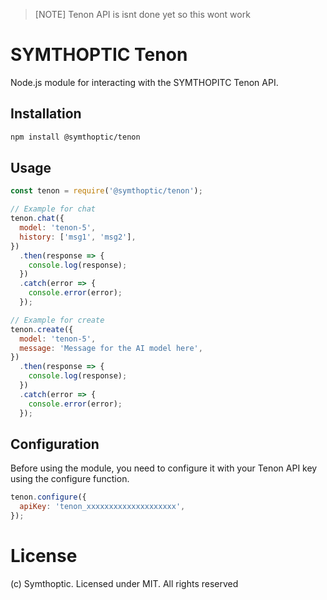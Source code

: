 >[NOTE]
>Tenon API is isnt done yet so this wont work


# SYMTHOPTIC Tenon

Node.js module for interacting with the SYMTHOPITC Tenon API.

## Installation

```bash
npm install @symthoptic/tenon
```
## Usage

```javascript
const tenon = require('@symthoptic/tenon');

// Example for chat
tenon.chat({
  model: 'tenon-5',
  history: ['msg1', 'msg2'],
})
  .then(response => {
    console.log(response);
  })
  .catch(error => {
    console.error(error);
  });

// Example for create
tenon.create({
  model: 'tenon-5',
  message: 'Message for the AI model here',
})
  .then(response => {
    console.log(response);
  })
  .catch(error => {
    console.error(error);
  });
```

## Configuration

Before using the module, you need to configure it with your Tenon API key using the configure function.

```javascript
tenon.configure({
  apiKey: 'tenon_xxxxxxxxxxxxxxxxxxxx',
});
```

# License
(c) Symthoptic. Licensed under MIT. All rights reserved
